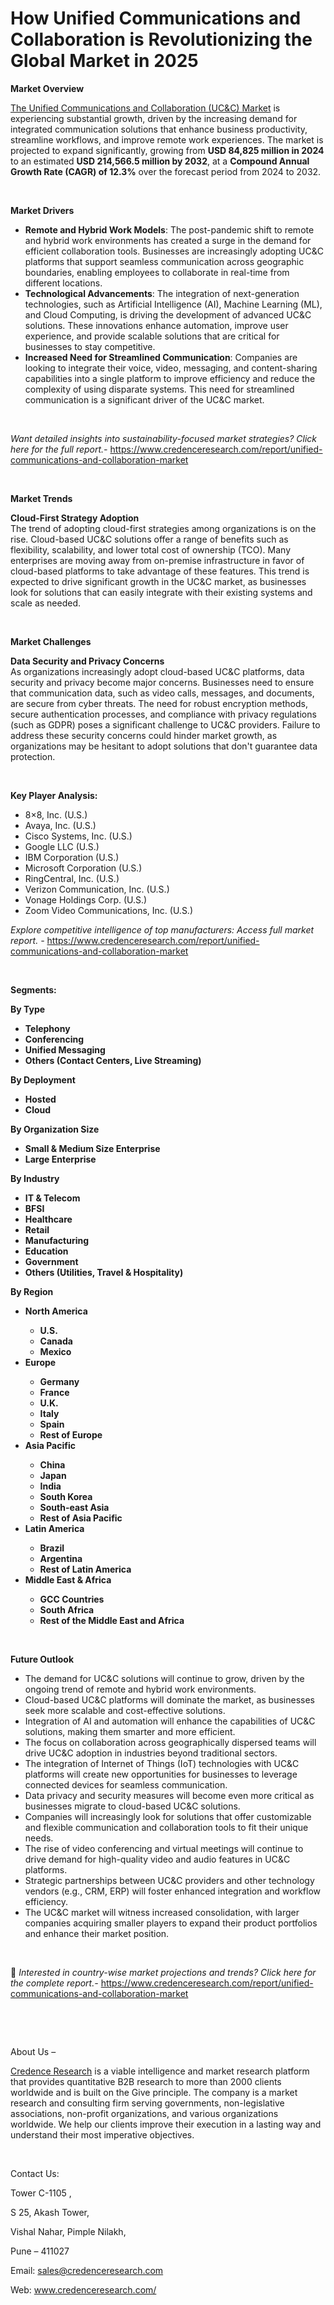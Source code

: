 # How Unified Communications and Collaboration is Revolutionizing the Global Market in 2025


<p><strong>Market Overview</strong></p>
<p><a href="https://www.credenceresearch.com/report/unified-communications-and-collaboration-market">The Unified Communications and Collaboration (UC&amp;C) Market</a> is experiencing substantial growth, driven by the increasing demand for integrated communication solutions that enhance business productivity, streamline workflows, and improve remote work experiences. The market is projected to expand significantly, growing from <strong>USD 84,825 million in 2024</strong> to an estimated <strong>USD 214,566.5 million by 2032</strong>, at a <strong>Compound Annual Growth Rate (CAGR) of 12.3%</strong> over the forecast period from 2024 to 2032.</p>
<p><strong>&nbsp;</strong></p>
<p><strong>Market Drivers</strong></p>
<ul>
<li><strong>Remote and Hybrid Work Models</strong>: The post-pandemic shift to remote and hybrid work environments has created a surge in the demand for efficient collaboration tools. Businesses are increasingly adopting UC&amp;C platforms that support seamless communication across geographic boundaries, enabling employees to collaborate in real-time from different locations.</li>
<li><strong>Technological Advancements</strong>: The integration of next-generation technologies, such as Artificial Intelligence (AI), Machine Learning (ML), and Cloud Computing, is driving the development of advanced UC&amp;C solutions. These innovations enhance automation, improve user experience, and provide scalable solutions that are critical for businesses to stay competitive.</li>
<li><strong>Increased Need for Streamlined Communication</strong>: Companies are looking to integrate their voice, video, messaging, and content-sharing capabilities into a single platform to improve efficiency and reduce the complexity of using disparate systems. This need for streamlined communication is a significant driver of the UC&amp;C market.</li>
</ul>
<p><strong>&nbsp;</strong></p>
<p><em>Want detailed insights into sustainability-focused market strategies? Click here for the full report.- </em><a href="https://www.credenceresearch.com/report/unified-communications-and-collaboration-market">https://www.credenceresearch.com/report/unified-communications-and-collaboration-market</a></p>
<p>&nbsp;</p>
<p><strong>Market Trends</strong></p>
<p><strong>Cloud-First Strategy Adoption</strong><br /> The trend of adopting cloud-first strategies among organizations is on the rise. Cloud-based UC&amp;C solutions offer a range of benefits such as flexibility, scalability, and lower total cost of ownership (TCO). Many enterprises are moving away from on-premise infrastructure in favor of cloud-based platforms to take advantage of these features. This trend is expected to drive significant growth in the UC&amp;C market, as businesses look for solutions that can easily integrate with their existing systems and scale as needed.</p>
<p>&nbsp;</p>
<p><strong>Market Challenges</strong></p>
<p><strong>Data Security and Privacy Concerns</strong><br /> As organizations increasingly adopt cloud-based UC&amp;C platforms, data security and privacy become major concerns. Businesses need to ensure that communication data, such as video calls, messages, and documents, are secure from cyber threats. The need for robust encryption methods, secure authentication processes, and compliance with privacy regulations (such as GDPR) poses a significant challenge to UC&amp;C providers. Failure to address these security concerns could hinder market growth, as organizations may be hesitant to adopt solutions that don't guarantee data protection.</p>
<p>&nbsp;</p>
<p><strong>Key Player Analysis:</strong></p>
<ul>
<li>8&times;8, Inc. (U.S.)</li>
<li>Avaya, Inc. (U.S.)</li>
<li>Cisco Systems, Inc. (U.S.)</li>
<li>Google LLC (U.S.)</li>
<li>IBM Corporation (U.S.)</li>
<li>Microsoft Corporation (U.S.)</li>
<li>RingCentral, Inc. (U.S.)</li>
<li>Verizon Communication, Inc. (U.S.)</li>
<li>Vonage Holdings Corp. (U.S.)</li>
<li>Zoom Video Communications, Inc. (U.S.)</li>
</ul>
<p><em>Explore competitive intelligence of top manufacturers: Access full market report. - </em><a href="https://www.credenceresearch.com/report/unified-communications-and-collaboration-market">https://www.credenceresearch.com/report/unified-communications-and-collaboration-market</a></p>
<p>&nbsp;</p>
<p><strong>Segments:</strong></p>
<p><strong>By Type</strong></p>
<ul>
<li><strong>Telephony</strong></li>
<li><strong>Conferencing</strong></li>
<li><strong>Unified Messaging</strong></li>
<li><strong>Others (Contact Centers, Live Streaming)</strong></li>
</ul>
<p><strong>By Deployment</strong></p>
<ul>
<li><strong>Hosted</strong></li>
<li><strong>Cloud</strong></li>
</ul>
<p><strong>By Organization Size</strong></p>
<ul>
<li><strong>Small &amp; Medium Size Enterprise</strong></li>
<li><strong>Large Enterprise</strong></li>
</ul>
<p><strong>By Industry</strong></p>
<ul>
<li><strong>IT &amp; Telecom</strong></li>
<li><strong>BFSI</strong></li>
<li><strong>Healthcare</strong></li>
<li><strong>Retail</strong></li>
<li><strong>Manufacturing</strong></li>
<li><strong>Education</strong></li>
<li><strong>Government</strong></li>
<li><strong>Others (Utilities, Travel &amp; Hospitality)</strong></li>
</ul>
<p><strong>By Region</strong></p>
<ul>
<li><strong>North America</strong></li>
<ul>
<li><strong>U.S.</strong></li>
<li><strong>Canada</strong></li>
<li><strong>Mexico</strong></li>
</ul>
<li><strong>Europe</strong></li>
<ul>
<li><strong>Germany</strong></li>
<li><strong>France</strong></li>
<li><strong>U.K.</strong></li>
<li><strong>Italy</strong></li>
<li><strong>Spain</strong></li>
<li><strong>Rest of Europe</strong></li>
</ul>
<li><strong>Asia Pacific</strong></li>
<ul>
<li><strong>China</strong></li>
<li><strong>Japan</strong></li>
<li><strong>India</strong></li>
<li><strong>South Korea</strong></li>
<li><strong>South-east Asia</strong></li>
<li><strong>Rest of Asia Pacific</strong></li>
</ul>
<li><strong>Latin America</strong></li>
<ul>
<li><strong>Brazil</strong></li>
<li><strong>Argentina</strong></li>
<li><strong>Rest of Latin America</strong></li>
</ul>
<li><strong>Middle East &amp; Africa</strong></li>
<ul>
<li><strong>GCC Countries</strong></li>
<li><strong>South Africa</strong></li>
<li><strong>Rest of the Middle East and Africa</strong></li>
</ul>
</ul>
<p>&nbsp;</p>
<p><strong>Future Outlook </strong></p>
<ul>
<li>The demand for UC&amp;C solutions will continue to grow, driven by the ongoing trend of remote and hybrid work environments.</li>
<li>Cloud-based UC&amp;C platforms will dominate the market, as businesses seek more scalable and cost-effective solutions.</li>
<li>Integration of AI and automation will enhance the capabilities of UC&amp;C solutions, making them smarter and more efficient.</li>
<li>The focus on collaboration across geographically dispersed teams will drive UC&amp;C adoption in industries beyond traditional sectors.</li>
<li>The integration of Internet of Things (IoT) technologies with UC&amp;C platforms will create new opportunities for businesses to leverage connected devices for seamless communication.</li>
<li>Data privacy and security measures will become even more critical as businesses migrate to cloud-based UC&amp;C solutions.</li>
<li>Companies will increasingly look for solutions that offer customizable and flexible communication and collaboration tools to fit their unique needs.</li>
<li>The rise of video conferencing and virtual meetings will continue to drive demand for high-quality video and audio features in UC&amp;C platforms.</li>
<li>Strategic partnerships between UC&amp;C providers and other technology vendors (e.g., CRM, ERP) will foster enhanced integration and workflow efficiency.</li>
<li>The UC&amp;C market will witness increased consolidation, with larger companies acquiring smaller players to expand their product portfolios and enhance their market position.</li>
</ul>
<p>&nbsp;</p>
<p>📌 <em>Interested in country-wise market projections and trends? Click here for the complete report.- </em><a href="https://www.credenceresearch.com/report/unified-communications-and-collaboration-market">https://www.credenceresearch.com/report/unified-communications-and-collaboration-market</a></p>
<p>&nbsp;</p>
<p>&nbsp;</p>
<p>About Us &ndash;</p>
<p><a href="https://www.credenceresearch.com/">Credence Research</a> is a viable intelligence and market research platform that provides quantitative B2B research to more than 2000 clients worldwide and is built on the Give principle. The company is a market research and consulting firm serving governments, non-legislative associations, non-profit organizations, and various organizations worldwide. We help our clients improve their execution in a lasting way and understand their most imperative objectives.</p>
<p>&nbsp;</p>
<p>Contact Us:</p>
<p>Tower C-1105 ,</p>
<p>S 25, Akash Tower,</p>
<p>Vishal Nahar, Pimple Nilakh,</p>
<p>Pune &ndash; 411027</p>
<p>Email: <a href="mailto:sales@credenceresearch.com">sales@credenceresearch.com</a></p>
<p>Web: <a href="http://www.credenceresearch.com/">www.credenceresearch.com/</a></p>
<p>&nbsp;</p>
